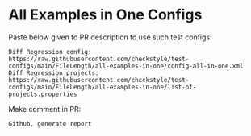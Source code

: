 # All Examples in One Configs
Paste below given to PR description to use such test configs:
```
Diff Regression config: https://raw.githubusercontent.com/checkstyle/test-configs/main/FileLength/all-examples-in-one/config-all-in-one.xml
Diff Regression projects: https://raw.githubusercontent.com/checkstyle/test-configs/main/FileLength/all-examples-in-one/list-of-projects.properties
```
Make comment in PR:
```
Github, generate report
```
